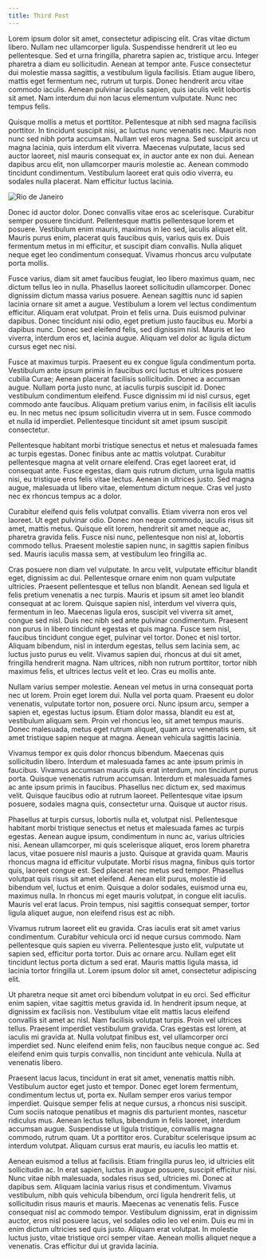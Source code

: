 ```yaml
---
title: Third Post
---
```


Lorem ipsum dolor sit amet, consectetur adipiscing elit. Cras vitae dictum libero. Nullam nec ullamcorper ligula. Suspendisse hendrerit ut leo eu pellentesque. Sed et urna fringilla, pharetra sapien ac, tristique arcu. Integer pharetra a diam eu sollicitudin. Aenean at tempor ante. Fusce consectetur dui molestie massa sagittis, a vestibulum ligula facilisis. Etiam augue libero, mattis eget fermentum nec, rutrum ut turpis. Donec hendrerit arcu vitae commodo iaculis. Aenean pulvinar iaculis sapien, quis iaculis velit lobortis sit amet. Nam interdum dui non lacus elementum vulputate. Nunc nec tempus felis.

Quisque mollis a metus et porttitor. Pellentesque at nibh sed magna facilisis porttitor. In tincidunt suscipit nisi, ac luctus nunc venenatis nec. Mauris non nunc sed nibh porta accumsan. Nullam vel eros magna. Sed suscipit arcu ut magna lacinia, quis interdum elit viverra. Maecenas vulputate, lacus sed auctor laoreet, nisl mauris consequat ex, in auctor ante ex non dui. Aenean dapibus arcu elit, non ullamcorper mauris molestie ac. Aenean commodo tincidunt condimentum. Vestibulum laoreet erat quis odio viverra, eu sodales nulla placerat. Nam efficitur luctus lacinia.

![Rio de Janeiro](/images/rio-sunrise.jpg)

Donec id auctor dolor. Donec convallis vitae eros ac scelerisque. Curabitur semper posuere tincidunt. Pellentesque mattis pellentesque lorem et posuere. Vestibulum enim mauris, maximus in leo sed, iaculis aliquet elit. Mauris purus enim, placerat quis faucibus quis, varius quis ex. Duis fermentum metus in mi efficitur, et suscipit diam convallis. Nulla aliquet neque eget leo condimentum consequat. Vivamus rhoncus arcu vulputate porta mollis.

Fusce varius, diam sit amet faucibus feugiat, leo libero maximus quam, nec dictum tellus leo in nulla. Phasellus laoreet sollicitudin ullamcorper. Donec dignissim dictum massa varius posuere. Aenean sagittis nunc id sapien lacinia ornare sit amet a augue. Vestibulum a lorem vel lectus condimentum efficitur. Aliquam erat volutpat. Proin et felis urna. Duis euismod pulvinar dapibus. Donec tincidunt nisi odio, eget pretium justo faucibus eu. Morbi a dapibus nunc. Donec sed eleifend felis, sed dignissim nisl. Mauris et leo viverra, interdum eros et, lacinia augue. Aliquam vel dolor ac ligula dictum cursus eget nec nisi.

Fusce at maximus turpis. Praesent eu ex congue ligula condimentum porta. Vestibulum ante ipsum primis in faucibus orci luctus et ultrices posuere cubilia Curae; Aenean placerat facilisis sollicitudin. Donec a accumsan augue. Nullam porta justo nunc, at iaculis turpis suscipit id. Donec vestibulum condimentum eleifend. Fusce dignissim mi id nisl cursus, eget commodo ante faucibus. Aliquam pretium varius enim, in facilisis elit iaculis eu. In nec metus nec ipsum sollicitudin viverra ut in sem. Fusce commodo et nulla id imperdiet. Pellentesque tincidunt sit amet ipsum suscipit consectetur.

Pellentesque habitant morbi tristique senectus et netus et malesuada fames ac turpis egestas. Donec finibus ante ac mattis volutpat. Curabitur pellentesque magna at velit ornare eleifend. Cras eget laoreet erat, id consequat ante. Fusce egestas, diam quis rutrum dictum, urna ligula mattis nisi, eu tristique eros felis vitae lectus. Aenean in ultrices justo. Sed magna augue, malesuada ut libero vitae, elementum dictum neque. Cras vel justo nec ex rhoncus tempus ac a dolor.

Curabitur eleifend quis felis volutpat convallis. Etiam viverra non eros vel laoreet. Ut eget pulvinar odio. Donec non neque commodo, iaculis risus sit amet, mattis metus. Quisque elit lorem, hendrerit sit amet neque ac, pharetra gravida felis. Fusce nisi nunc, pellentesque non nisl at, lobortis commodo tellus. Praesent molestie sapien nunc, in sagittis sapien finibus sed. Mauris iaculis massa sem, at vestibulum leo fringilla ac.

Cras posuere non diam vel vulputate. In arcu velit, vulputate efficitur blandit eget, dignissim ac dui. Pellentesque ornare enim non quam vulputate ultricies. Praesent pellentesque et tellus non blandit. Aenean sed ligula et felis pretium venenatis a nec turpis. Mauris et ipsum sit amet leo blandit consequat at ac lorem. Quisque sapien nisl, interdum vel viverra quis, fermentum in leo. Maecenas ligula eros, suscipit vel viverra sit amet, congue sed nisl. Duis nec nibh sed ante pulvinar condimentum. Praesent non purus in libero tincidunt egestas et quis magna. Fusce sem nisl, faucibus tincidunt congue eget, pulvinar vel tortor. Donec et nisl tortor. Aliquam bibendum, nisl in interdum egestas, tellus sem lacinia sem, ac luctus justo purus eu velit. Vivamus sapien dui, rhoncus at dui sit amet, fringilla hendrerit magna. Nam ultrices, nibh non rutrum porttitor, tortor nibh maximus felis, et ultrices lectus velit et leo. Cras eu mollis ante.

Nullam varius semper molestie. Aenean vel metus in urna consequat porta nec ut lorem. Proin eget lorem dui. Nulla vel porta quam. Praesent eu dolor venenatis, vulputate tortor non, posuere orci. Nunc ipsum arcu, semper a sapien et, egestas luctus ipsum. Etiam dolor massa, blandit eu est at, vestibulum aliquam sem. Proin vel rhoncus leo, sit amet tempus mauris. Donec malesuada, metus eget rutrum aliquet, quam arcu venenatis sem, sit amet tristique sapien neque at magna. Aenean vehicula sagittis lacinia.

Vivamus tempor ex quis dolor rhoncus bibendum. Maecenas quis sollicitudin libero. Interdum et malesuada fames ac ante ipsum primis in faucibus. Vivamus accumsan mauris quis erat interdum, non tincidunt purus porta. Quisque venenatis rutrum accumsan. Interdum et malesuada fames ac ante ipsum primis in faucibus. Phasellus nec dictum ex, sed maximus velit. Quisque faucibus odio at rutrum laoreet. Pellentesque vitae ipsum posuere, sodales magna quis, consectetur urna. Quisque ut auctor risus.

Phasellus at turpis cursus, lobortis nulla et, volutpat nisl. Pellentesque habitant morbi tristique senectus et netus et malesuada fames ac turpis egestas. Aenean augue ipsum, condimentum in nunc ac, varius ultricies nisi. Aenean ullamcorper, mi quis scelerisque aliquet, eros lorem pharetra lacus, vitae posuere nisl mauris a justo. Quisque at gravida quam. Mauris rhoncus magna id efficitur vulputate. Morbi risus magna, finibus quis tortor quis, laoreet congue est. Sed placerat nec metus sed tempor. Phasellus volutpat quis risus sit amet eleifend. Aenean elit purus, molestie id bibendum vel, luctus et enim. Quisque a dolor sodales, euismod urna eu, maximus nulla. In rhoncus mi eget mauris volutpat, in congue elit iaculis. Mauris vel erat lacus. Proin tempus, nisi sagittis consequat semper, tortor ligula aliquet augue, non eleifend risus est ac nibh.

Vivamus rutrum laoreet elit eu gravida. Cras iaculis erat sit amet varius condimentum. Curabitur vehicula orci id neque cursus commodo. Nam pellentesque quis sapien eu viverra. Pellentesque justo elit, vulputate ut sapien sed, efficitur porta tortor. Duis ac ornare arcu. Nullam eget elit tincidunt lectus porta dictum a sed erat. Mauris mattis ligula massa, id lacinia tortor fringilla ut. Lorem ipsum dolor sit amet, consectetur adipiscing elit.

Ut pharetra neque sit amet orci bibendum volutpat in eu orci. Sed efficitur enim sapien, vitae sagittis metus gravida id. In hendrerit ipsum neque, at dignissim ex facilisis non. Vestibulum vitae elit mattis lacus eleifend convallis sit amet ac nisl. Nam facilisis volutpat turpis. Proin vel ultrices tellus. Praesent imperdiet vestibulum gravida. Cras egestas est lorem, at iaculis mi gravida at. Nulla volutpat finibus est, vel ullamcorper orci imperdiet sed. Nunc eleifend enim felis, non faucibus neque congue ac. Sed eleifend enim quis turpis convallis, non tincidunt ante vehicula. Nulla at venenatis libero.

Praesent lacus lacus, tincidunt in erat sit amet, venenatis mattis nibh. Vestibulum auctor eget justo et tempor. Donec eget lorem fermentum, condimentum lectus ut, porta ex. Nullam semper eros varius tempor imperdiet. Quisque semper felis at neque cursus, a rhoncus nisi suscipit. Cum sociis natoque penatibus et magnis dis parturient montes, nascetur ridiculus mus. Aenean lectus tellus, bibendum in felis laoreet, interdum accumsan augue. Suspendisse ut ligula tristique, convallis magna commodo, rutrum quam. Ut a porttitor eros. Curabitur scelerisque ipsum ac interdum volutpat. Aliquam cursus erat mauris, eu iaculis leo mattis et.

Aenean euismod a tellus at facilisis. Etiam fringilla purus leo, id ultricies elit sollicitudin ac. In erat sapien, luctus in augue posuere, suscipit efficitur nisi. Nunc vitae nibh malesuada, sodales risus sed, ultricies mi. Donec at dapibus sem. Aliquam lacinia varius risus et condimentum. Vivamus vestibulum, nibh quis vehicula bibendum, orci ligula hendrerit felis, ut sollicitudin risus mauris et mauris. Maecenas ac venenatis felis. Fusce consequat nisl ac commodo tempor. Vestibulum dignissim, erat in dignissim auctor, eros nisl posuere lacus, vel sodales odio leo vel enim. Duis eu mi in enim dictum ultricies sed quis justo. Aliquam erat volutpat. In molestie luctus justo, vitae tristique orci semper vitae. Aenean mollis aliquet neque a venenatis. Cras efficitur dui ut gravida lacinia.
